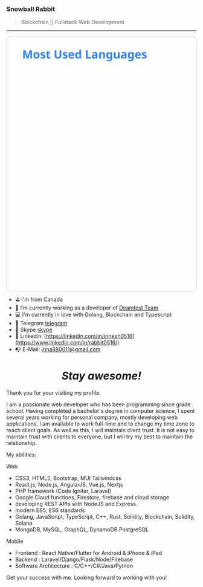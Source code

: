 ### Snowball Rabbit
> Blockchain || Fullstack Web Development
---

<img src="./public/readme.svg" alt="readme" align="right" />

- ⛳ I'm from Canada
- 🔨 I’m currently working as a developer of [Deamtest Team](https://deamtest.com)
- 💻 I'm currently in love with Golang, Blockchain and Typescript
- 💬 Telegram [telegram](https://t.me/rabbit0516)
- 📨 Skype [skype](live:.cid.ec35550a867087a4)
- 📃 Linkedin: [https://linkedin.com/in/irinesh0516](https://www.linkedin.com/in/rabbit0516/)
- 📭 E-Mail: irina880011@gmail.com

<h1 align='center'><i>Stay awesome!</i></h1>

Thank you for your visiting my profile.

I am a passionate web developer who has been programming since grade school.
Having completed a bachelor's degree in computer science, I spent several years working for personal company, mostly developing web applications.
I am available to work full-time and to change my time zone to reach client goals. As well as this, I will maintain client trust.
It is not easy to maintain trust with clients to everyone, but I will try my best to maintain the relationship.

My abilities:

Web
* CSS3, HTML5, Bootstrap, MUI Tailwindcss
* React.js, Node.js, AngularJS, Vue.js, Nextjs
* PHP framework (Code Igniter, Laravel)
* Google Cloud functions, Firestore, firebase and cloud storage
* developing REST APIs with NodeJS and Express.
* modern ES5, ES6 standards
* Golang, JavaScript, TypeScript, C++, Rust, Solidity, Blockchain, Solidity, Solana
* MongoDB, MySQL, GraphQL, DynamoDB PostgreSQL

Mobile
* Frontend : React Native/Flutter for Android & iPhone & iPad
* Backend : Laravel/Django/Flask/Node/Firebase
* Software Architecture : C/C++/C#/Java/Python

Get your success with me. Looking forward to working with you!
